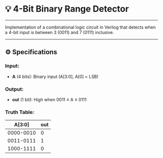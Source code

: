 # 💡 4-Bit Binary Range Detector  

---  

Implementation of a combinational logic circuit in Verilog that detects when a 4-bit input is between 3 (0011) and 7 (0111) inclusive.  

---  

## ⚙️ Specifications  

### Input:  
- **A** (4 bits): Binary input (A[3:0], A[0] = LSB)  

### Output:  
- **out** (1 bit): High when 0011 ≤ A ≤ 0111  

### Truth Table:  
| A[3:0] | out |  
|--------|-----|  
| 0000-0010 | 0 |  
| 0011-0111 | 1 |  
| 1000-1111 | 0 |  